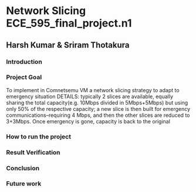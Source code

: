 # Network Slicing ECE_595_final_project.n1 
## Harsh Kumar & Sriram Thotakura

### Introduction

### Project Goal
To implement in Comnetsemu VM a network slicing strategy to adapt to emergency situation
DETAILS: typically 2 slices are available, equally sharing the total capacity(e.g. 10Mbps divided in 5Mbps+5Mbps) but using only 50% of the respective capacity; a new slice is then built for emergency communications–requiring 4 Mbps, and then the other slices are reduced to 3+3Mbps. Once emergency is gone, capacity is back to the original

### How to run the project


### Result Verification 

### Conclusion

### Future work
